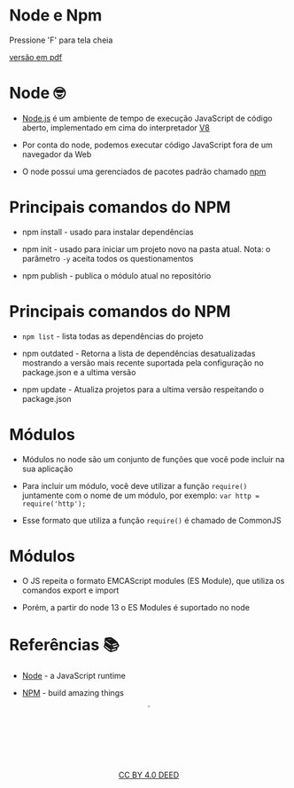 <!-- .slide:  data-background-opacity="0.1" data-background-image="https://miro.medium.com/max/1800/1*6ahbWjp_g9hqhaTDSJOL1Q.png" data-transition="convex"  -->
# Node e Npm
<!-- .element: style="margin-bottom:100px; font-size: 50px; color:white; font-family: Marker Felt;" -->

Pressione 'F' para tela cheia
<!-- .element: style="font-size: small; color:white;" -->

[versão em pdf](?print-pdf)
<!-- .element: style="font-size: small;" -->


<!-- .slide: data-background="#4AA791" data-transition="convex"  -->
# Node 🤓
<!-- .element: style="margin-bottom:50px; font-size: 40px; font-family: Marker Felt; color:#2B2625" -->

* [Node.js](https://nodejs.org/en/) é um ambiente de tempo de execução JavaScript de código aberto, implementado em cima do interpretador [V8](https://v8.dev)
<!-- .element: style="margin-bottom:50px; font-size: 23px; font-family: arial; color:#F5F5F5" -->

* Por conta do node, podemos executar código JavaScript fora de um navegador da Web
<!-- .element: style="margin-bottom:50px; font-size: 23px; font-family: arial; color:#F5F5F5" -->

* O node possui uma gerenciados de pacotes padrão chamado [npm](https://www.npmjs.com)
<!-- .element: style="margin-bottom:50px; font-size: 23px; font-family: arial; color:#F5F5F5" -->


<!-- .slide: data-background="#4AA791" data-transition="convex"  -->
# Principais comandos do NPM 
<!-- .element: style="margin-bottom:50px; font-size: 40px; font-family: Marker Felt; color:#2B2625" -->

* npm install - usado para instalar dependências
<!-- .element: style="margin-bottom:50px; font-size: 23px; font-family: arial; color:#F5F5F5" -->

* npm init - usado para iniciar um projeto novo na pasta atual. Nota: o parâmetro `-y` aceita todos os questionamentos
<!-- .element: style="margin-bottom:50px; font-size: 23px; font-family: arial; color:#F5F5F5" -->

* npm publish - publica o módulo atual no repositório
<!-- .element: style="margin-bottom:50px; font-size: 23px; font-family: arial; color:#F5F5F5" -->


<!-- .slide: data-background="#4AA791" data-transition="convex"  -->
# Principais comandos do NPM 
<!-- .element: style="margin-bottom:50px; font-size: 40px; font-family: Marker Felt; color:#2B2625" -->

* `npm list` - lista todas as dependências do projeto
<!-- .element: style="margin-bottom:50px; font-size: 23px; font-family: arial; color:#F5F5F5" -->

* npm outdated - Retorna a lista de dependências desatualizadas mostrando a versão mais recente suportada pela configuração no package.json e a ultima versão
<!-- .element: style="margin-bottom:50px; font-size: 23px; font-family: arial; color:#F5F5F5" -->

* npm update - Atualiza projetos para a ultima versão respeitando o package.json
<!-- .element: style="margin-bottom:50px; font-size: 23px; font-family: arial; color:#F5F5F5" -->


<!-- .slide: data-background="#4AA791" data-transition="convex"  -->
# Módulos 
<!-- .element: style="margin-bottom:50px; font-size: 40px; font-family: Marker Felt; color:#2B2625" -->

* Módulos no node são um conjunto de funções que você pode incluir na sua aplicação
<!-- .element: style="margin-bottom:50px; font-size: 23px; font-family: arial; color:#F5F5F5" -->

* Para incluir um módulo, você deve utilizar a função `require()` juntamente com o nome de um módulo, por exemplo: `var http = require('http');` 
<!-- .element: style="margin-bottom:50px; font-size: 23px; font-family: arial; color:#F5F5F5" -->

* Esse formato que utiliza a função `require()` é chamado de CommonJS
<!-- .element: style="margin-bottom:50px; font-size: 23px; font-family: arial; color:#F5F5F5" -->


<!-- .slide: data-background="#4AA791" data-transition="convex"  -->
# Módulos 
<!-- .element: style="margin-bottom:50px; font-size: 40px; font-family: Marker Felt; color:#2B2625" -->

* O JS repeita o formato EMCAScript modules (ES Module), que utiliza os comandos export e import
<!-- .element: style="margin-bottom:50px; font-size: 23px; font-family: arial; color:#F5F5F5" -->

* Porém, a partir do node 13 o ES Modules é suportado no node
<!-- .element: style="margin-bottom:50px; font-size: 23px; font-family: arial; color:#F5F5F5" -->


<!-- .slide:  data-background-opacity="0.1" data-background-image="https://miro.medium.com/max/1800/1*6ahbWjp_g9hqhaTDSJOL1Q.png" data-transition="convex"  -->
# Referências 📚
<!-- .element: style="margin-bottom:50px; font-size: 50px; color:2B2625; font-family: Marker Felt;" -->

* [Node](https://nodejs.org) - a JavaScript runtime
<!-- .element: style="margin-bottom:40px; font-size: 25px; color:white; font-family: arial;" -->

* [NPM](https://www.npmjs.com) - build amazing things
<!-- .element: style="margin-bottom:40px; font-size: 25px; color:white; font-family: arial;" -->

<center>
<a href="https://rpmhub.dev" target="blanck"><img src="../../imgs/logo.png" alt="Rodrigo Prestes Machado" width="3%" height="3%" border=0 style="border:0; text-decoration:none; outline:none"></a><br/>
<a rel="license" href="http://creativecommons.org/licenses/by/4.0/">CC BY 4.0 DEED</a>
<!-- .element: style="margin-bottom:40px; font-size: 14px; color:white; font-family: arial;" -->